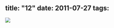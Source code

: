 title: "12"
date: 2011-07-27
tags:
---

![](https://dl.dropbox.com/u/4291520/monograms/2011--12.svg)
